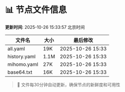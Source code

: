 # 📊 节点文件信息

**更新时间**: 2025-10-26 15:33:57 北京时间

| 文件名 | 大小 | 最后修改 |
|--------|------|----------|
| all.yaml | 19K | 2025-10-26 15:33 |
| history.yaml | 1.1M | 2025-10-26 15:33 |
| mihomo.yaml | 27K | 2025-10-26 15:33 |
| base64.txt | 16K | 2025-10-26 15:33 |

> 🔄 文件每30分钟自动更新，确保节点的新鲜度和可用性
